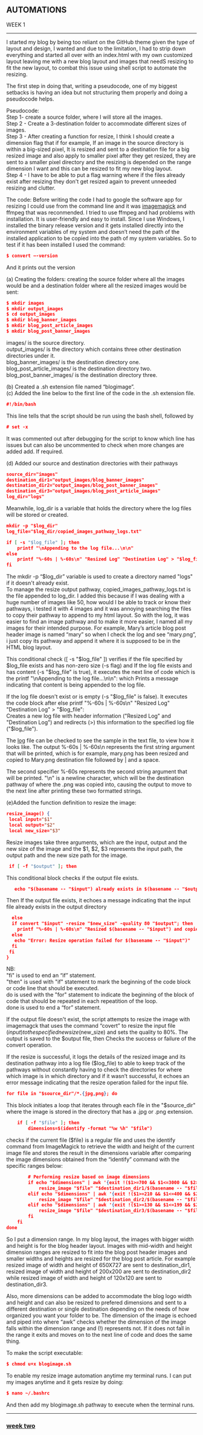 
## AUTOMATIONS

WEEK 1

---

I started my blog by being too reliant on the GitHub theme given the type of layout and design, I wanted and due to the limitation, I had to strip down everything and started all over with an index.html with my own customized layout leaving me with a new blog layout and images that needS resizing to fit the new layout, to combat this issue using shell script to automate the resizing.

The first step in doing that, writing a pseudocode, one of my biggest setbacks is having an idea but not structuring them properly and doing a pseudocode helps.

Pseudocode:<br>
Step 1- create a source folder, where I will store all the images.<br> 
Step 2 - Create a 3-destination folder to accommodate different sizes of images.<br> 
Step 3 - After creating a function for resize, I think I should create a dimension flag that if for example, If an image in the source directory is within a big-sized pixel, It is resized and sent to a destination file for a big resized image and also apply to smaller pixel after they get resized, they are sent to a smaller pixel directory and the resizing is depended on the range dimension I want and this can be resized to fit my new blog layout.<br>
Step 4 - I have to be able to put a flag warning where if the files already exist after resizing they don't get resized again to prevent unneeded resizing and clutter.

The code:
Before writing the code I had to google the software app for resizing I could use from the command line and it was [imagemagick](https://imagemagick.org/script/download.php) and ffmpeg that was reconmended. I tried to use ffmpeg and had problems with installation. It is user-friendly and easy to install. Since I use Windows, I installed the binary release version and it gets installed directly into the environment variables of my system and doesn’t need the path of the installed application to be copied into the path of my system variables. So to test if it has been installed I used the command:

```json
$ convert –-version 
```
And it prints out the version

(a) Creating the folders: creating the source folder where all the images would be and a destination folder where all the resized images would be sent: 

```json
$ mkdir images
$ mkdir output_images
$ cd output_images
$ mkdir blog_banner_images
$ mkdir blog_post_article_images
$ mkdir blog_post_banner_images
```

images/ is the source directory.<br>
output_images/ is the  directory which contains three other destination directories under it.<br>
blog_banner_images/ is the destination directory one.<br>
blog_post_article_images/ is the destination directory two.<br>
blog_post_banner_images/ is the destination directory three.<br>

(b) Created a .sh extension file named “blogimage”.<br>
(c) Added the line below to the first line of the code in the .sh extension file.<br>

```json
#!/bin/bash
```

This line tells that the script should be run using the bash shell, followed by
 
```json
# set -x
```

It was commented out after debugging for the script to know which line has issues but can also be uncommented to check when more changes are added add. If required.<br>

(d) Added our source and destination directories with their pathways

```json
source_dir="images"
destination_dir1="output_images/blog_banner_images"
destination_dir2="output_images/blog_post_banner_images"
destination_dir3="output_images/blog_post_article_images"
log_dir="logs"
```

Meanwhile, log_dir is a variable that holds the directory where the log files will be stored or created.<br>

```json
mkdir -p "$log_dir"
log_file="$log_dir/copied_images_pathway_logs.txt"

if [ -s "$log_file" ]; then
    printf "\nAppending to the log file...\n\n"
else
    printf "%-60s | %-60s\n" "Resized Log" "Destination Log" > "$log_file"
fi
```

The mkdir -p “$log_dir” variable is used to create a directory named "logs" if it doesn't already exist.<br> 
To manage the resize output pathway, copied_images_pathway_logs.txt is the file appended to log_dir. I added this because if I was dealing with a huge number of images like 50, how would I be able to track or know their pathways, i tested it with 4 images and it was annoying searching the files to copy their pathway to append to my html layout. So with the log, it was easier to find an image pathway and to make it more easier, I named all my images for their intended purpose. For example, Mary’s article blog post header image is named “mary” so when I check the log and see “mary.png”, i just copy its pathway and append it where it is supposed to be in the HTML blog layout. 

This conditional check ([ -s "$log_file" ]) verifies if the file specified by $log_file exists and has non-zero size (-s flag) and If the log file exists and has content (-s "$log_file" is true), it executes the next line of code which is the printf "\nAppending to the log file...\n\n": which Prints a message indicating that content is being appended to the log file.<br>

If the log file doesn't exist or is empty (-s "$log_file" is false). It executes the code block after else printf "%-60s | %-60s\n" "Resized Log" "Destination Log" > "$log_file":<br>
Creates a new log file with header information ("Resized Log" and "Destination Log") and redirects (>) this information to the specified log file ("$log_file"). 

The [log](logs/copied_images_pathway_logs.txt) file can be checked to see the sample in the text file, to view how it looks like. The output %-60s | %-60s\n  represents the first string argument that will be printed, which is for example, mary.png has been resized and copied to Mary.png destination file followed by | and a space. 

The second specifier %-60s represents the second string argument that will be printed.
"\n" is a newline character, which will be the destination pathway of where the .png was copied into, causing the output to move to the next line after printing these two formatted strings. 

(e)Added the function definition to resize the image:<br>

```json
resize_image() {
 local input="$1"
 local output="$2"
 local new_size="$3"
```

Resize images take three arguments, which are the input, output and the new size of the image and the $1, $2, $3 represents the input path, the output path and the new size path for the image.<br>

```json
 if [ -f "$output" ]; then
```

This conditional block checks if the output file exists.<br>

```json
   echo "$(basename -- "$input") already exists in $(basename -- "$output")"
```

Then If the output file exists, it echoes a message indicating that the input file already exists in the output directory

```json
  else 
  if convert "$input" -resize "$new_size" -quality 80 "$output"; then
    printf "%-60s | %-60s\n" "Resized $(basename -- "$input") and copied to $(basename --    "$output")" "Destination: $output" >> "$log_file"
  else
   echo "Error: Resize operation failed for $(basename -- "$input")"
  fi
 fi
}
```

NB:<br>
"fi" is used to end an “if” statement.<br>
"then" is used with "if" statement to mark the beginning of the code block or code line that should be executed.<br>
do is used with the "for" statement to indicate the beginning of the block of code that should be repeated in each repeatition of the loop.<br>
done is used to end a “for” statement.<br>

If the output file doesn't exist, the script attempts to resize the image with imagemagck that uses the command “covert” to resize the input file ($input) to the specified new size ($new_size) and sets the quality to 80%. The output is saved to the $output file, then Checks the success or failure of the convert operation.<br> 

If the resize is successful, it logs the details of the resized image and its destination pathway into a log file ($log_file) to able to keep track of the pathways without constantly having to check the directories for where which image is in which directory and if it wasn’t successful, it echoes an error message indicating that the resize operation failed for the input file.<br>

```json
for file in "$source_dir"/*.{jpg,png}; do
```

This block initiates a loop that iterates through each file in the "$source_dir" where the image is stored in the directory that has a .jpg or .png extension.<br>

```json
    if [ -f "$file" ]; then
        dimensions=$(identify -format "%w %h" "$file")
```

checks if the current file ($file) is a regular file and uses the identify command from ImageMagick to retrieve the width and height of the current image file and stores the result in the dimensions variable after comparing the image dimensions obtained from the “identify” command with the specific ranges below:<br> 

```json
        # Performing resize based on image dimensions
        if echo "$dimensions" | awk '{exit !($1>=700 && $1<=3000 && $2>=700 && $2<=3000)}'; then
            resize_image "$file" "$destination_dir1/$(basename -- "$file")" "650x727"
        elif echo "$dimensions" | awk '{exit !($1>=210 && $1<=400 && $2>=210 && $2<=410)}'; then
            resize_image "$file" "$destination_dir2/$(basename -- "$file")" "200x200"
        elif echo "$dimensions" | awk '{exit !($1>=130 && $1<=199 && $2>=130 && $2<=199)}'; then
            resize_image "$file" "$destination_dir3/$(basename -- "$file")" "120x120"
    	fi
	fi
done
```

So I put a dimension range. In my blog layout, the images with bigger width and height is for the blog header layout. Images with mid-width and height dimension ranges are resized to fit into the blog post header images and smaller widths and heights are resized for the blog post article. For example resized image of width and height of 650X727 are sent to destination_dir1, resized image of width and height of 200x200 are sent to destination_dir2 while resized image of width and height of 120x120 are sent to destination_dir3.<br>

Also, more dimensions can be added to accommodate the blog logo width and height and can also be resized to prefered dimensions and sent to a different destination or single destination depending on the needs of how organized you want your folder to be. The dimension of the image is echoed and piped into where  “awk” checks whether the dimension of the image falls within the dimension range and (!) represents not. If it does not fall in the range it exits and moves on to the next line of code and does the same thing.

To make the script executable:

```json
$ chmod u+x blogimage.sh
```

To enable my resize image automation anytime my terminal runs. I can put my images anytime and it gets resize by doing:

```json
$ nano ~/.bashrc
```
And then add my blogimage.sh pathway to execute when the terminal runs.

___

### [week two](automations_two.md)

